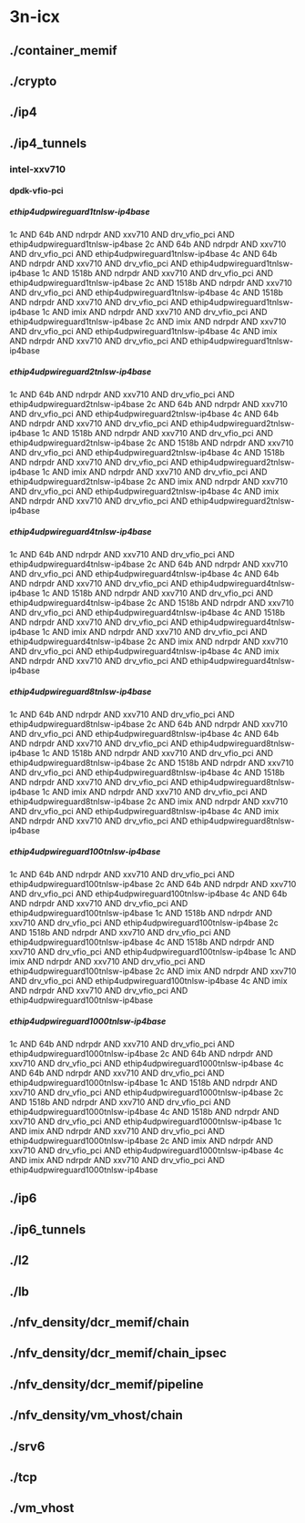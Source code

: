 # 3n-icx
## ./container_memif
## ./crypto
## ./ip4
## ./ip4_tunnels
### intel-xxv710
#### dpdk-vfio-pci
##### ethip4udpwireguard1tnlsw-ip4base
1c AND 64b AND ndrpdr AND xxv710 AND drv_vfio_pci AND ethip4udpwireguard1tnlsw-ip4base
2c AND 64b AND ndrpdr AND xxv710 AND drv_vfio_pci AND ethip4udpwireguard1tnlsw-ip4base
4c AND 64b AND ndrpdr AND xxv710 AND drv_vfio_pci AND ethip4udpwireguard1tnlsw-ip4base
1c AND 1518b AND ndrpdr AND xxv710 AND drv_vfio_pci AND ethip4udpwireguard1tnlsw-ip4base
2c AND 1518b AND ndrpdr AND xxv710 AND drv_vfio_pci AND ethip4udpwireguard1tnlsw-ip4base
4c AND 1518b AND ndrpdr AND xxv710 AND drv_vfio_pci AND ethip4udpwireguard1tnlsw-ip4base
1c AND imix AND ndrpdr AND xxv710 AND drv_vfio_pci AND ethip4udpwireguard1tnlsw-ip4base
2c AND imix AND ndrpdr AND xxv710 AND drv_vfio_pci AND ethip4udpwireguard1tnlsw-ip4base
4c AND imix AND ndrpdr AND xxv710 AND drv_vfio_pci AND ethip4udpwireguard1tnlsw-ip4base
##### ethip4udpwireguard2tnlsw-ip4base
1c AND 64b AND ndrpdr AND xxv710 AND drv_vfio_pci AND ethip4udpwireguard2tnlsw-ip4base
2c AND 64b AND ndrpdr AND xxv710 AND drv_vfio_pci AND ethip4udpwireguard2tnlsw-ip4base
4c AND 64b AND ndrpdr AND xxv710 AND drv_vfio_pci AND ethip4udpwireguard2tnlsw-ip4base
1c AND 1518b AND ndrpdr AND xxv710 AND drv_vfio_pci AND ethip4udpwireguard2tnlsw-ip4base
2c AND 1518b AND ndrpdr AND xxv710 AND drv_vfio_pci AND ethip4udpwireguard2tnlsw-ip4base
4c AND 1518b AND ndrpdr AND xxv710 AND drv_vfio_pci AND ethip4udpwireguard2tnlsw-ip4base
1c AND imix AND ndrpdr AND xxv710 AND drv_vfio_pci AND ethip4udpwireguard2tnlsw-ip4base
2c AND imix AND ndrpdr AND xxv710 AND drv_vfio_pci AND ethip4udpwireguard2tnlsw-ip4base
4c AND imix AND ndrpdr AND xxv710 AND drv_vfio_pci AND ethip4udpwireguard2tnlsw-ip4base
##### ethip4udpwireguard4tnlsw-ip4base
1c AND 64b AND ndrpdr AND xxv710 AND drv_vfio_pci AND ethip4udpwireguard4tnlsw-ip4base
2c AND 64b AND ndrpdr AND xxv710 AND drv_vfio_pci AND ethip4udpwireguard4tnlsw-ip4base
4c AND 64b AND ndrpdr AND xxv710 AND drv_vfio_pci AND ethip4udpwireguard4tnlsw-ip4base
1c AND 1518b AND ndrpdr AND xxv710 AND drv_vfio_pci AND ethip4udpwireguard4tnlsw-ip4base
2c AND 1518b AND ndrpdr AND xxv710 AND drv_vfio_pci AND ethip4udpwireguard4tnlsw-ip4base
4c AND 1518b AND ndrpdr AND xxv710 AND drv_vfio_pci AND ethip4udpwireguard4tnlsw-ip4base
1c AND imix AND ndrpdr AND xxv710 AND drv_vfio_pci AND ethip4udpwireguard4tnlsw-ip4base
2c AND imix AND ndrpdr AND xxv710 AND drv_vfio_pci AND ethip4udpwireguard4tnlsw-ip4base
4c AND imix AND ndrpdr AND xxv710 AND drv_vfio_pci AND ethip4udpwireguard4tnlsw-ip4base
##### ethip4udpwireguard8tnlsw-ip4base
1c AND 64b AND ndrpdr AND xxv710 AND drv_vfio_pci AND ethip4udpwireguard8tnlsw-ip4base
2c AND 64b AND ndrpdr AND xxv710 AND drv_vfio_pci AND ethip4udpwireguard8tnlsw-ip4base
4c AND 64b AND ndrpdr AND xxv710 AND drv_vfio_pci AND ethip4udpwireguard8tnlsw-ip4base
1c AND 1518b AND ndrpdr AND xxv710 AND drv_vfio_pci AND ethip4udpwireguard8tnlsw-ip4base
2c AND 1518b AND ndrpdr AND xxv710 AND drv_vfio_pci AND ethip4udpwireguard8tnlsw-ip4base
4c AND 1518b AND ndrpdr AND xxv710 AND drv_vfio_pci AND ethip4udpwireguard8tnlsw-ip4base
1c AND imix AND ndrpdr AND xxv710 AND drv_vfio_pci AND ethip4udpwireguard8tnlsw-ip4base
2c AND imix AND ndrpdr AND xxv710 AND drv_vfio_pci AND ethip4udpwireguard8tnlsw-ip4base
4c AND imix AND ndrpdr AND xxv710 AND drv_vfio_pci AND ethip4udpwireguard8tnlsw-ip4base
##### ethip4udpwireguard100tnlsw-ip4base
1c AND 64b AND ndrpdr AND xxv710 AND drv_vfio_pci AND ethip4udpwireguard100tnlsw-ip4base
2c AND 64b AND ndrpdr AND xxv710 AND drv_vfio_pci AND ethip4udpwireguard100tnlsw-ip4base
4c AND 64b AND ndrpdr AND xxv710 AND drv_vfio_pci AND ethip4udpwireguard100tnlsw-ip4base
1c AND 1518b AND ndrpdr AND xxv710 AND drv_vfio_pci AND ethip4udpwireguard100tnlsw-ip4base
2c AND 1518b AND ndrpdr AND xxv710 AND drv_vfio_pci AND ethip4udpwireguard100tnlsw-ip4base
4c AND 1518b AND ndrpdr AND xxv710 AND drv_vfio_pci AND ethip4udpwireguard100tnlsw-ip4base
1c AND imix AND ndrpdr AND xxv710 AND drv_vfio_pci AND ethip4udpwireguard100tnlsw-ip4base
2c AND imix AND ndrpdr AND xxv710 AND drv_vfio_pci AND ethip4udpwireguard100tnlsw-ip4base
4c AND imix AND ndrpdr AND xxv710 AND drv_vfio_pci AND ethip4udpwireguard100tnlsw-ip4base
##### ethip4udpwireguard1000tnlsw-ip4base
1c AND 64b AND ndrpdr AND xxv710 AND drv_vfio_pci AND ethip4udpwireguard1000tnlsw-ip4base
2c AND 64b AND ndrpdr AND xxv710 AND drv_vfio_pci AND ethip4udpwireguard1000tnlsw-ip4base
4c AND 64b AND ndrpdr AND xxv710 AND drv_vfio_pci AND ethip4udpwireguard1000tnlsw-ip4base
1c AND 1518b AND ndrpdr AND xxv710 AND drv_vfio_pci AND ethip4udpwireguard1000tnlsw-ip4base
2c AND 1518b AND ndrpdr AND xxv710 AND drv_vfio_pci AND ethip4udpwireguard1000tnlsw-ip4base
4c AND 1518b AND ndrpdr AND xxv710 AND drv_vfio_pci AND ethip4udpwireguard1000tnlsw-ip4base
1c AND imix AND ndrpdr AND xxv710 AND drv_vfio_pci AND ethip4udpwireguard1000tnlsw-ip4base
2c AND imix AND ndrpdr AND xxv710 AND drv_vfio_pci AND ethip4udpwireguard1000tnlsw-ip4base
4c AND imix AND ndrpdr AND xxv710 AND drv_vfio_pci AND ethip4udpwireguard1000tnlsw-ip4base
## ./ip6
## ./ip6_tunnels
## ./l2
## ./lb
## ./nfv_density/dcr_memif/chain
## ./nfv_density/dcr_memif/chain_ipsec
## ./nfv_density/dcr_memif/pipeline
## ./nfv_density/vm_vhost/chain
## ./srv6
## ./tcp
## ./vm_vhost
